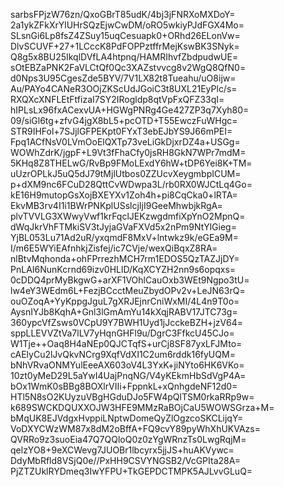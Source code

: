 sarbsFPjzW76zn/QxoGBrT85udK/4bj3jFNRXoMXDoY=
2a1ykZFkXrYlUHrSQzEjwCwDM/oRO5wkiyPJdFGX4Mo=
SLsnGi6Lp8fsZ4ZSuy15uqCesuapk0+ORhd26ELonVw=
DlvSCUVF+27+1LCccK8PdFOPPztffrMejKswBK3SNyk=
Q8g5x8BU25IkqlDVfLA4htpnq/HAMRIhvfZbdpudwUE=
sOtEBZaPNK2FaVLCtQf0Qc3XAZstvvcg8v2WgQ8QfN0=
d0Nps3U95CgesZde5BYV/7V1LX82t8Tueahu/uO8ijw=
Au/PAYo4CANeR3OOjZKScUdJGoiC3t8UXL21EyPlc/s=
RXQXcXNFLEtFtfizaI7SY2IRogldp8qtVpFxQFZ33qI=
hIPLsLx96fxACexvUA+HGWgPNRg4Ge427ZP3q7Xyh80=
09/siGl6tg+zfvG4jgX8bL5+pcOTD+T55EwczFuWHgc=
STR9IHFol+7SJjlGFPEKpt0FYxT3ebEJbYS9J66mPEI=
Fpq1ACfNsV0LVmOoElQXTp73veLiGkDjxrDZ4a+USGg=
WOWhZdrK/jgpF+L9Vt3fFhaCfy0jsRH8GkN7WPr7mdM=
5KHq8Z8THELwG/RvBp9FMoLExdY6hW+tDP6Yei8K+TM=
uUzrOPLkJ5uQ5dJ79tMjlUtbos0ZZUcvXeygmbpICUM=
p+dXM9nc6FCuD28QttCvWDwpa3L/rb0RX0WJCtLq4Go=
kE16H9mutopGsXojBXEYXv1Zoh4h+pi8CqCka0+lRTA=
EkvMB3rv4I1i1BWrPNKplUSslcjIjI9GeeMhwbjkRgA=
plvTVVLG3XWwyVwf1krFqclJEKzwgdmfiXpYnO2MpnQ=
dWqJkrVhFTMkiSV3tJyjaGVaFXVd5x2nPm9NtYlGieg=
YjBL053Lu71Ad2uR/yxqmdF8MxV+lntwkz9k/eGEa9M=
I/m6E5WYiEAfnhkjZisfej/ic7CVje/wexQiBqxZ8RA=
nlBtvMqhonda+ohFPrrezhMCH7rm1EDOS5QzTAZJjDY=
PnLAI6NunKcrnd69izv0HLlD/KqXCYZH2nn9s6opqxs=
0cDDQ4prMyBkgwG+arXF1VOhlCauOxb3WEt9Ngpo3tU=
lw4eY3WEdm6L+FezjBCcctMeuZbydOPv2v+LeJN63rQ=
ouOZoqA+YyKppgJguL7gXRJEjnrCniWxMI/4L4n9T0o=
AysnIYJb8KqhA+Gnl3lGmAmYu14kXqjRABV17JTC73g=
360ypcVfZsws0VCpU9Y7BWH1Uyd1jJcckeBZH+jzV64=
sppLLEVVZtVa7lLV7yHqnGHFl9u/DgrC3FfkcU45CJo=
W1Tje++Oaq8H4aNEp0QJCTqfS+urCj8SF87yxLFJMto=
cAElyCu2lJvQkvNCrg9XqfVdXI1C2um6rddk16fyUQM=
bNhVRvaONMYulEeeAX603oV4L3YxK+jiNYto6HK6VKo=
10zt0yMeD29L5aYwI4UajPnqNG/V4yKEkmHbSdVgP4A=
bOx1WmK0sBBg8BOXlrVIIi+FppnkL+xQnhgdeNF12d0=
HTl5N8sO2KUyzuVBgHGduDJo5FW4pQlTSM0rkaRRp9w=
k689SWCKDQUXXOJW3HFE9MMzRaBOjCaU5WOWSGrza+M=
bMqUK8EJVdgxHvppiLNptwDomeQyZlOgzcoSKCLijqY=
VoDXYCWzWM87x8dM2oBffA+FQ9cvY89pyWhXhUKVAzs=
QVRRo9z3suoEia47Q7QQloQ0z0zYgWRnzTs0LwgRqjM=
qelzYO8+9eXCWevg7JUOBr1lbcyrx5jjJS+huAKVywc=
DdyMbRfld8VSjQ0e//PxHH9CSVYNGSB2/VcGPIta28A=
PjZTZUklRYDmeq3IwYFPU+TkGEPDCTMPK5AJLvvGLuQ=
